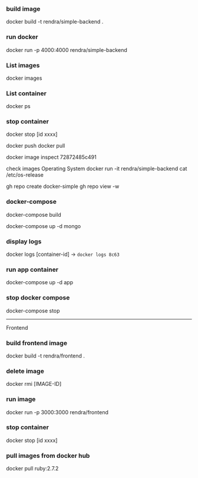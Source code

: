 ### build image
docker build -t rendra/simple-backend .

### run docker
docker run -p 4000:4000 rendra/simple-backend

### List images
docker images

### List container
docker ps 

### stop container
docker stop [id xxxx]

docker push
docker pull

docker image inspect 72872485c491

check images Operating System
docker run -it rendra/simple-backend cat /etc/os-release

gh repo create docker-simple
gh repo view -w

### docker-compose
docker-compose build

docker-compose up -d mongo

### display logs
docker logs [container-id] -> `docker logs 8c63`

### run app container
docker-compose up -d app

### stop docker compose
docker-compose stop

---
Frontend
### build frontend image
docker build -t rendra/frontend .

### delete image
docker rmi [IMAGE-ID]
 
### run image
docker run -p 3000:3000 rendra/frontend

### stop container
docker stop [id xxxx]

### pull images from docker hub
docker pull ruby:2.7.2